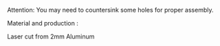 Attention:
You may need to countersink some holes for proper assembly.

Material and production :

Laser cut from 2mm Aluminum